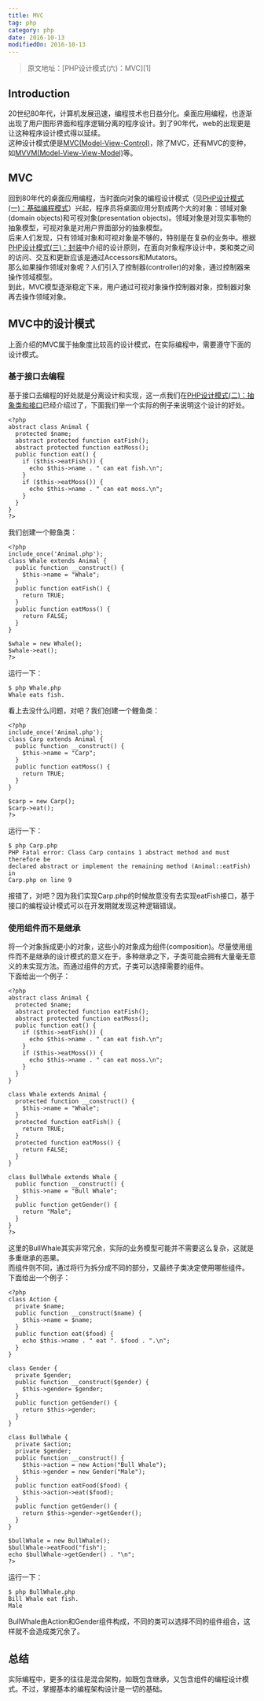 ```yaml
---
title: MVC
tag: php
category: php
date: 2016-10-13
modifiedOn: 2016-10-13
---
```

> 原文地址：[PHP设计模式(六)：MVC][1]

## Introduction

20世纪80年代，计算机发展迅速，编程技术也日益分化。桌面应用编程，也逐渐出现了用户图形界面和程序逻辑分离的程序设计。到了90年代，web的出现更是让这种程序设计模式得以延续。  
这种设计模式便是[MVC(Model-View-Control)][2]，除了MVC，还有MVC的变种，如[MVVM(Model-View-View-Model)][3]等。

## MVC

回到80年代的桌面应用编程，当时面向对象的编程设计模式（见[PHP设计模式(一)：基础编程模式][4]）兴起，程序员将桌面应用分割成两个大的对象：领域对象(domain objects)和可视对象(presentation objects)。领域对象是对现实事物的抽象模型，可视对象是对用户界面部分的抽象模型。  
后来人们发现，只有领域对象和可视对象是不够的，特别是在复杂的业务中。根据[PHP设计模式(三)：封装][5]中介绍的设计原则，在面向对象程序设计中，类和类之间的访问、交互和更新应该是通过Accessors和Mutators。  
那么如果操作领域对象呢？人们引入了控制器(controller)的对象，通过控制器来操作领域模型。  
到此，MVC模型逐渐稳定下来，用户通过可视对象操作控制器对象，控制器对象再去操作领域对象。

## MVC中的设计模式

上面介绍的MVC属于抽象度比较高的设计模式，在实际编程中，需要遵守下面的设计模式。

### 基于接口去编程

基于接口去编程的好处就是分离设计和实现，这一点我们在[PHP设计模式(二)：抽象类和接口][6]已经介绍过了，下面我们举一个实际的例子来说明这个设计的好处。

    
    
    <?php
    abstract class Animal {
      protected $name;
      abstract protected function eatFish();
      abstract protected function eatMoss();
      public function eat() {
        if ($this->eatFish()) {
          echo $this->name . " can eat fish.\n";
        }
        if ($this->eatMoss()) {
          echo $this->name . " can eat moss.\n";
        }
      }
    }
    ?>

我们创建一个鲸鱼类：

    
    
    <?php
    include_once('Animal.php');
    class Whale extends Animal {
      public function __construct() {
        $this->name = "Whale";
      }
      public function eatFish() {
        return TRUE;
      }
      public function eatMoss() {
        return FALSE;
      }
    }
    
    $whale = new Whale();
    $whale->eat();
    ?>

运行一下：

    
    
    $ php Whale.php
    Whale eats fish.

看上去没什么问题，对吧？我们创建一个鲤鱼类：

    
    
    <?php
    include_once('Animal.php');
    class Carp extends Animal {
      public function __construct() {
        $this->name = "Carp";
      }
      public function eatMoss() {
        return TRUE;
      }
    }
    
    $carp = new Carp();
    $carp->eat();
    ?>

运行一下：

    
    
    $ php Carp.php
    PHP Fatal error: Class Carp contains 1 abstract method and must therefore be
    declared abstract or implement the remaining method (Animal::eatFish) in
    Carp.php on line 9

报错了，对吧？因为我们实现Carp.php的时候故意没有去实现eatFish接口，基于接口的编程设计模式可以在开发期就发现这种逻辑错误。

### 使用组件而不是继承

将一个对象拆成更小的对象，这些小的对象成为组件(composition)。尽量使用组件而不是继承的设计模式的意义在于，多种继承之下，子类可能会拥有大量毫无意义的未实现方法。而通过组件的方式，子类可以选择需要的组件。  
下面给出一个例子：

    
    
    <?php
    abstract class Animal {
      protected $name;
      abstract protected function eatFish();
      abstract protected function eatMoss();
      public function eat() {
        if ($this->eatFish()) {
          echo $this->name . " can eat fish.\n";
        }
        if ($this->eatMoss()) {
          echo $this->name . " can eat moss.\n";
        }
      }
    }
    
    class Whale extends Animal {
      protected function __construct() {
        $this->name = "Whale";
      }
      protected function eatFish() {
        return TRUE;
      }
      protected function eatMoss() {
        return FALSE;
      }
    }
    
    class BullWhale extends Whale {
      public function __construct() {
        $this->name = "Bull Whale";
      }
      public function getGender() {
        return "Male";
      }
    }
    ?>

这里的BullWhale其实非常冗余，实际的业务模型可能并不需要这么复杂，这就是多重继承的恶果。  
而组件则不同，通过将行为拆分成不同的部分，又最终子类决定使用哪些组件。  
下面给出一个例子：

    
    
    <?php
    class Action {
      private $name;
      public function __construct($name) {
        $this->name = $name;
      }
      public function eat($food) {
        echo $this->name . " eat ". $food . ".\n";
      }
    }
    
    class Gender {
      private $gender;
      public function __construct($gender) {
        $this->gender= $gender;
      }
      public function getGender() {
        return $this->gender;
      }
    }
    
    class BullWhale {
      private $action;
      private $gender;
      public function __construct() {
        $this->action = new Action("Bull Whale");
        $this->gender = new Gender("Male");
      }
      public function eatFood($food) {
        $this->action->eat($food);
      }
      public function getGender() {
        return $this->gender->getGender();
      }
    }
    
    $bullWhale = new BullWhale();
    $bullWhale->eatFood("fish");
    echo $bullWhale->getGender() . "\n";
    ?>

运行一下：

    
    
    $ php BullWhale.php
    Bill Whale eat fish.
    Male

BullWhale由Action和Gender组件构成，不同的类可以选择不同的组件组合，这样就不会造成类冗余了。

## 总结

实际编程中，更多的往往是混合架构，如既包含继承，又包含组件的编程设计模式。不过，掌握基本的编程架构设计是一切的基础。

   
   [2]: https://en.wikipedia.org/wiki/Model-view-controller

   [3]: https://en.wikipedia.org/wiki/Model-view-viewmodel

   [4]: http://csprojectedu.com/2016/02/22/PHPDesignPatterns-1/

   [5]: http://csprojectedu.com/2016/02/26/PHPDesignPatterns-3/

   [6]: http://csprojectedu.com/2016/02/24/PHPDesignPatterns-2/


